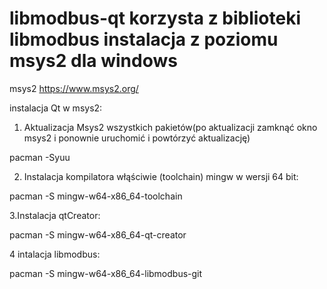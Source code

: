 # libmodbus-qt korzysta z biblioteki libmodbus instalacja z poziomu msys2 dla windows
msys2 https://www.msys2.org/

instalacja Qt w msys2:
1. Aktualizacja Msys2 wszystkich pakietów(po aktualizacji zamknąć okno msys2 i ponownie uruchomić i powtórzyć aktualizację)

pacman -Syuu 

2. Instalacja kompilatora włąściwie (toolchain) mingw w wersji 64 bit: 

pacman -S  mingw-w64-x86_64-toolchain

3.Instalacja qtCreator:

pacman -S  mingw-w64-x86_64-qt-creator

4 intalacja libmodbus:

pacman -S mingw-w64-x86_64-libmodbus-git
